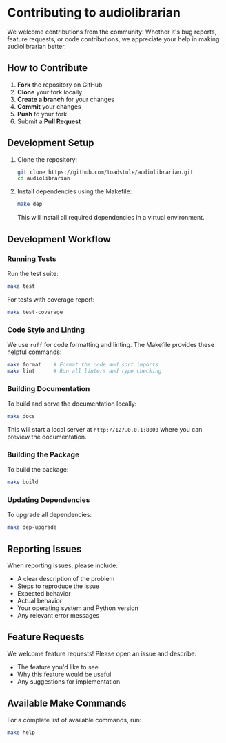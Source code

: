 # Contributing to audiolibrarian

We welcome contributions from the community! Whether it's bug reports, feature requests, or code
contributions, we appreciate your help in making audiolibrarian better.

## How to Contribute

1. **Fork** the repository on GitHub
2. **Clone** your fork locally
3. **Create a branch** for your changes
4. **Commit** your changes
5. **Push** to your fork
6. Submit a **Pull Request**

## Development Setup

1. Clone the repository:

   ```bash
   git clone https://github.com/toadstule/audiolibrarian.git
   cd audiolibrarian
   ```

2. Install dependencies using the Makefile:

   ```bash
   make dep
   ```

   This will install all required dependencies in a virtual environment.

## Development Workflow

### Running Tests

Run the test suite:

```bash
make test
```

For tests with coverage report:

```bash
make test-coverage
```

### Code Style and Linting

We use `ruff` for code formatting and linting. The Makefile provides these helpful commands:

```bash
make format    # Format the code and sort imports
make lint      # Run all linters and type checking
```

### Building Documentation

To build and serve the documentation locally:

```bash
make docs
```

This will start a local server at `http://127.0.0.1:8000` where you can preview the documentation.

### Building the Package

To build the package:

```bash
make build
```

### Updating Dependencies

To upgrade all dependencies:

```bash
make dep-upgrade
```

## Reporting Issues

When reporting issues, please include:

- A clear description of the problem
- Steps to reproduce the issue
- Expected behavior
- Actual behavior
- Your operating system and Python version
- Any relevant error messages

## Feature Requests

We welcome feature requests! Please open an issue and describe:

- The feature you'd like to see
- Why this feature would be useful
- Any suggestions for implementation

## Available Make Commands

For a complete list of available commands, run:

```bash
make help
```
